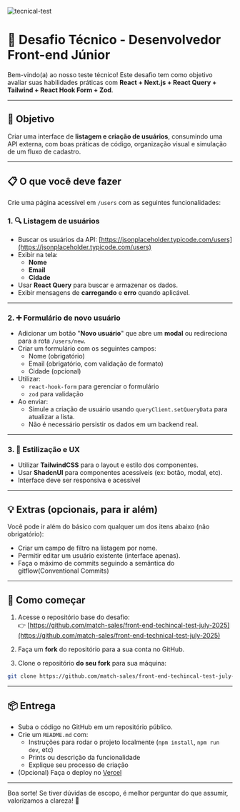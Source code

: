 ![tecnical-test](https://github.com/user-attachments/assets/800b6db0-76c0-4b91-a76f-3e8e8b6cb9b3)
# 🧪 Desafio Técnico - Desenvolvedor Front-end Júnior

Bem-vindo(a) ao nosso teste técnico! Este desafio tem como objetivo avaliar suas habilidades práticas com **React + Next.js + React Query + Tailwind + React Hook Form + Zod**.

---

## 🎯 Objetivo

Criar uma interface de **listagem e criação de usuários**, consumindo uma API externa, com boas práticas de código, organização visual e simulação de um fluxo de cadastro.

---

## 📋 O que você deve fazer

Crie uma página acessível em `/users` com as seguintes funcionalidades:

### 1. 🔍 Listagem de usuários
- Buscar os usuários da API: [https://jsonplaceholder.typicode.com/users](https://jsonplaceholder.typicode.com/users)
- Exibir na tela:
  - **Nome**
  - **Email**
  - **Cidade**
- Usar **React Query** para buscar e armazenar os dados.
- Exibir mensagens de **carregando** e **erro** quando aplicável.

---

### 2. ➕ Formulário de novo usuário
- Adicionar um botão "**Novo usuário**" que abre um **modal** ou redireciona para a rota `/users/new`.
- Criar um formulário com os seguintes campos:
  - Nome (obrigatório)
  - Email (obrigatório, com validação de formato)
  - Cidade (opcional)
- Utilizar:
  - `react-hook-form` para gerenciar o formulário
  - `zod` para validação
- Ao enviar:
  - Simule a criação de usuário usando `queryClient.setQueryData` para atualizar a lista.
  - Não é necessário persistir os dados em um backend real.

---

### 3. 🎨 Estilização e UX
- Utilizar **TailwindCSS** para o layout e estilo dos componentes.
- Usar **ShadcnUI** para componentes acessíveis (ex: botão, modal, etc).
- Interface deve ser responsiva e acessível

---

## 💡 Extras (opcionais, para ir além)

Você pode ir além do básico com qualquer um dos itens abaixo (não obrigatório):
- Criar um campo de filtro na listagem por nome.
- Permitir editar um usuário existente (interface apenas).
- Faça o máximo de commits seguindo a semântica do gitflow(Conventional Commits)

---

## 📂 Como começar

1. Acesse o repositório base do desafio:  
   👉 [https://github.com/match-sales/front-end-techincal-test-july-2025](https://github.com/match-sales/front-end-technical-test-july-2025)

2. Faça um **fork** do repositório para a sua conta no GitHub.

3. Clone o repositório **do seu fork** para sua máquina:
```bash
git clone https://github.com/match-sales/front-end-techincal-test-july-2025.git
```
---

## 📦 Entrega

- Suba o código no GitHub em um repositório público.
- Crie um `README.md` com:
  - Instruções para rodar o projeto localmente (`npm install`, `npm run dev`, etc)
  - Prints ou descrição da funcionalidade
  - Explique seu processo de criação
- (Opcional) Faça o deploy no [Vercel](https://vercel.com/)

---

Boa sorte! Se tiver dúvidas de escopo, é melhor perguntar do que assumir, valorizamos a clareza! 🚀
